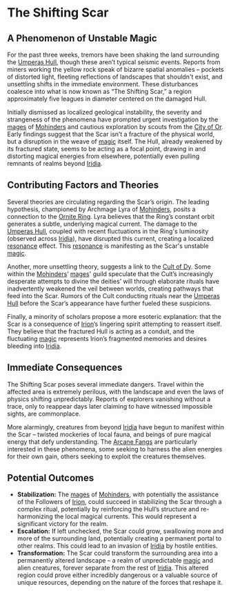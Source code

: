 # The Shifting Scar

## A Phenomenon of Unstable Magic

For the past three weeks, tremors have been shaking the land surrounding the [Umperas Hull](/geography/scale/umperas-hull.md), though these aren’t typical seismic events. Reports from miners working the yellow rock speak of bizarre spatial anomalies – pockets of distorted light, fleeting reflections of landscapes that shouldn't exist, and unsettling shifts in the immediate environment. These disturbances coalesce into what is now known as “The Shifting Scar,” a region approximately five leagues in diameter centered on the damaged Hull.

Initially dismissed as localized geological instability, the severity and strangeness of the phenomena have prompted urgent investigation by the [mages](/raw/20250504/mage/mages.md) of [Mohinders](/geography/settlement/city/mohinders.md) and cautious exploration by scouts from the [City of Or](/geography/settlement/city/city-of-or.md). Early findings suggest that the Scar isn’t a fracture of the physical world, but a disruption in the weave of [magic](/structure/mechanic/magic.md) itself. The Hull, already weakened by its fractured state, seems to be acting as a focal point, drawing in and distorting magical energies from elsewhere, potentially even pulling remnants of realms beyond [Iridia](/geography/world/iridia.md).

## Contributing Factors and Theories

Several theories are circulating regarding the Scar’s origin. The leading hypothesis, championed by Archmage Lyra of [Mohinders](/geography/settlement/city/mohinders.md), posits a connection to the [Ornite Ring](/geography/scale/ornite-ring.md). Lyra believes that the Ring’s constant orbit generates a subtle, underlying magical current. The damage to the [Umperas Hull](/geography/scale/umperas-hull.md), coupled with recent fluctuations in the Ring's luminosity (observed across [Iridia](/geography/world/iridia.md)), have disrupted this current, creating a localized [resonance](/raw/20250501/resonance/resonance.md) effect. This [resonance](/raw/20250504/cataclysm/resonance.md) is manifesting as the Scar's unstable [magic](/structure/mechanic/magic.md).

Another, more unsettling theory, suggests a link to the [Cult of Dy](/structure/society/factions/cult-of-dy.md). Some within the [Mohinders](/geography/settlement/city/mohinders.md)’ [mages](/raw/20250504/mage/mages.md)' guild speculate that the Cult’s increasingly desperate attempts to divine the deities’ will through elaborate rituals have inadvertently weakened the veil between worlds, creating pathways that feed into the Scar. Rumors of the Cult conducting rituals near the [Umperas Hull](/geography/scale/umperas-hull.md) before the Scar’s appearance have further fueled these suspicions.

Finally, a minority of scholars propose a more esoteric explanation: that the Scar is a consequence of [Irion](/being/deity/irion.md)’s lingering spirit attempting to reassert itself. They believe that the fractured Hull is acting as a conduit, and the fluctuating [magic](/structure/mechanic/magic.md) represents Irion’s fragmented memories and desires bleeding into [Iridia](/geography/world/iridia.md).

## Immediate Consequences

The Shifting Scar poses several immediate dangers. Travel within the affected area is extremely perilous, with the landscape and even the laws of physics shifting unpredictably. Reports of explorers vanishing without a trace, only to reappear days later claiming to have witnessed impossible sights, are commonplace.  

More alarmingly, creatures from beyond [Iridia](/geography/world/iridia.md) have begun to manifest within the Scar – twisted mockeries of local fauna, and beings of pure magical energy that defy understanding. The [Arcane Fangs](/structure/society/factions/arcane-fangs.md) are particularly interested in these phenomena, some seeking to harness the alien energies for their own gain, others seeking to exploit the creatures themselves.

## Potential Outcomes

*   **Stabilization:** The [mages](/raw/20250504/mage/mages.md) of [Mohinders](/geography/settlement/city/mohinders.md), with potentially the assistance of the Followers of [Irion](/being/deity/irion.md), could succeed in stabilizing the Scar through a complex ritual, potentially by reinforcing the Hull’s structure and re-harmonizing the local magical currents. This would represent a significant victory for the realm.
*   **Escalation:** If left unchecked, the Scar could grow, swallowing more and more of the surrounding land, potentially creating a permanent portal to other realms. This could lead to an invasion of [Iridia](/geography/world/iridia.md) by hostile entities.
*   **Transformation:** The Scar could transform the surrounding area into a permanently altered landscape – a realm of unpredictable [magic](/structure/mechanic/magic.md) and alien creatures, forever separate from the rest of [Iridia](/geography/world/iridia.md).  This altered region could prove either incredibly dangerous or a valuable source of unique resources, depending on the nature of the forces that reshape it.

